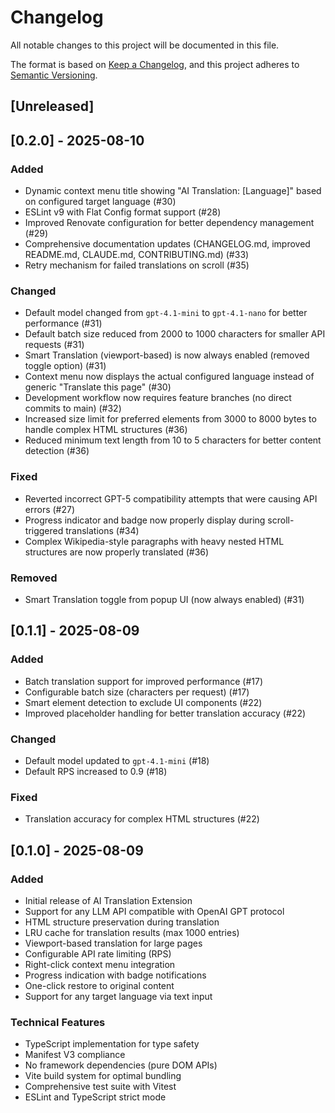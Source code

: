 # Changelog

All notable changes to this project will be documented in this file.

The format is based on [Keep a Changelog](https://keepachangelog.com/en/1.0.0/),
and this project adheres to [Semantic Versioning](https://semver.org/spec/v2.0.0.html).

## [Unreleased]

## [0.2.0] - 2025-08-10

### Added
- Dynamic context menu title showing "AI Translation: [Language]" based on configured target language (#30)
- ESLint v9 with Flat Config format support (#28)
- Improved Renovate configuration for better dependency management (#29)
- Comprehensive documentation updates (CHANGELOG.md, improved README.md, CLAUDE.md, CONTRIBUTING.md) (#33)
- Retry mechanism for failed translations on scroll (#35)

### Changed
- Default model changed from `gpt-4.1-mini` to `gpt-4.1-nano` for better performance (#31)
- Default batch size reduced from 2000 to 1000 characters for smaller API requests (#31)
- Smart Translation (viewport-based) is now always enabled (removed toggle option) (#31)
- Context menu now displays the actual configured language instead of generic "Translate this page" (#30)
- Development workflow now requires feature branches (no direct commits to main) (#32)
- Increased size limit for preferred elements from 3000 to 8000 bytes to handle complex HTML structures (#36)
- Reduced minimum text length from 10 to 5 characters for better content detection (#36)

### Fixed
- Reverted incorrect GPT-5 compatibility attempts that were causing API errors (#27)
- Progress indicator and badge now properly display during scroll-triggered translations (#34)
- Complex Wikipedia-style paragraphs with heavy nested HTML structures are now properly translated (#36)

### Removed
- Smart Translation toggle from popup UI (now always enabled) (#31)

## [0.1.1] - 2025-08-09

### Added
- Batch translation support for improved performance (#17)
- Configurable batch size (characters per request) (#17)
- Smart element detection to exclude UI components (#22)
- Improved placeholder handling for better translation accuracy (#22)

### Changed
- Default model updated to `gpt-4.1-mini` (#18)
- Default RPS increased to 0.9 (#18)

### Fixed
- Translation accuracy for complex HTML structures (#22)

## [0.1.0] - 2025-08-09

### Added
- Initial release of AI Translation Extension
- Support for any LLM API compatible with OpenAI GPT protocol
- HTML structure preservation during translation
- LRU cache for translation results (max 1000 entries)
- Viewport-based translation for large pages
- Configurable API rate limiting (RPS)
- Right-click context menu integration
- Progress indication with badge notifications
- One-click restore to original content
- Support for any target language via text input

### Technical Features
- TypeScript implementation for type safety
- Manifest V3 compliance
- No framework dependencies (pure DOM APIs)
- Vite build system for optimal bundling
- Comprehensive test suite with Vitest
- ESLint and TypeScript strict mode